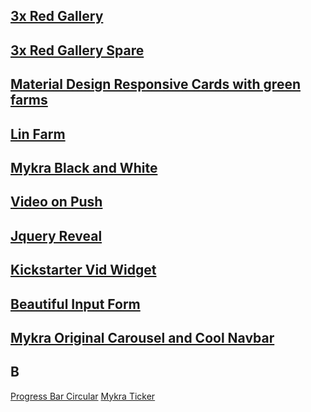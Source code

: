 ## [3x Red Gallery](https://codepen.io/Teeke/pen/eoJxJZ)
## [3x Red Gallery Spare](https://codepen.io/Teeke/pen/ZZbPNP)
## [Material Design Responsive Cards with green farms](https://codepen.io/Teeke/pen/qwOgWV)
## [Lin Farm](https://codepen.io/Teeke/pen/bJBpBL)
## [Mykra Black and White](https://codepen.io/Teeke/pen/xeEOGL)
## [Video on Push](https://codepen.io/Teeke/pen/BELBRP)
## [Jquery Reveal](https://www.w3schools.com/jquery/tryit.asp?filename=tryjquery_slide_down)
## [Kickstarter Vid Widget](https://codepen.io/Teeke/pen/JVMEwa)
## [Beautiful Input Form](https://codepen.io/Teeke/pen/MxxMYr)
## [Mykra Original Carousel and Cool Navbar ](https://codepen.io/Teeke/pen/pYYNbE)

## B

[Progress Bar Circular](https://codepen.io/Teeke/pen/GLjoZp)
[Mykra Ticker](https://codepen.io/Teeke/pen/pYBRvr)
